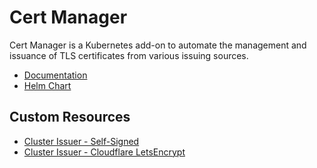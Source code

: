 # Cert Manager

Cert Manager is a Kubernetes add-on to automate the management and issuance of TLS certificates from various issuing sources.

- [Documentation](https://cert-manager.io/docs/)
- [Helm Chart](https://github.com/cert-manager/cert-manager/tree/master/deploy/charts/cert-manager)

## Custom Resources

- [Cluster Issuer - Self-Signed](cluster-issuers/selfsigned/README.md)
- [Cluster Issuer - Cloudflare LetsEncrypt](cluster-issuers/cloudflare-letsencrypt/README.md)
